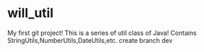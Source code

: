 # will_util
My first git project! This is a series of util class of Java!
Contains StringUtils,NumberUtils,DateUtils,etc.
create branch dev
